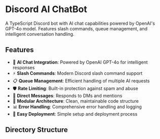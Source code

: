 # Discord AI ChatBot

A TypeScript Discord bot with AI chat capabilities powered by OpenAI's GPT-4o model. Features slash commands, queue management, and intelligent conversation handling.

## Features

- 🤖 **AI Chat Integration**: Powered by OpenAI GPT-4o for intelligent responses
- ⚡ **Slash Commands**: Modern Discord slash command support
- 📋 **Queue Management**: Efficient handling of multiple AI requests
- 🛡️ **Rate Limiting**: Built-in protection against spam and abuse
- 💬 **Direct Messages**: Responds to DMs and mentions
- 🔧 **Modular Architecture**: Clean, maintainable code structure
- 📊 **Error Handling**: Comprehensive error handling and logging
- 🚀 **Easy Deployment**: Simple setup and deployment process

## Directory Structure


